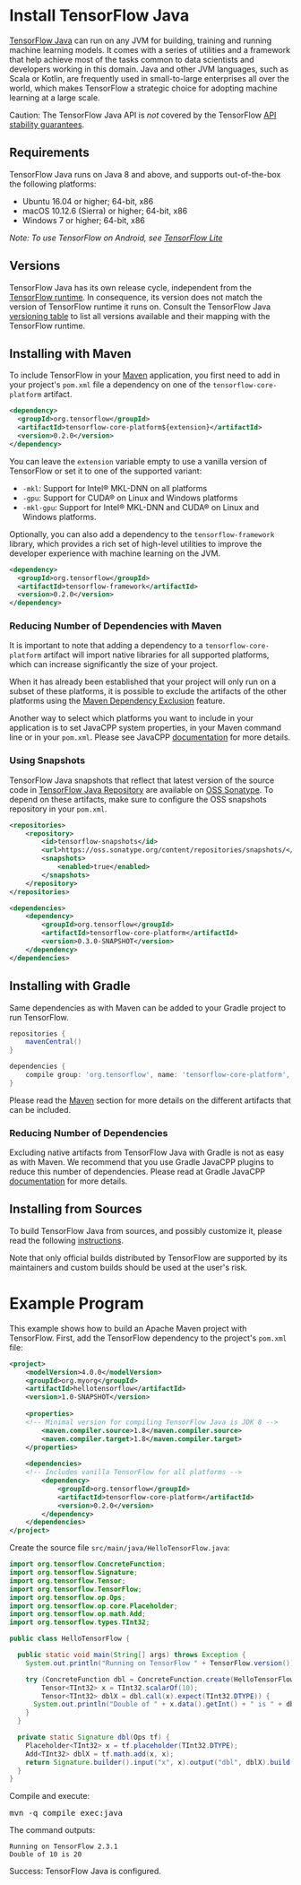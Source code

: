 # Install TensorFlow Java

[TensorFlow Java](https://github.com/tensorflow/java) can run on any JVM for building, training and 
running machine learning models. It comes with a series of utilities and a framework that help achieve 
most of the tasks common to data scientists and developers working in this domain. Java and other JVM 
languages, such as Scala or Kotlin, are frequently used in small-to-large enterprises all over the world, 
which makes TensorFlow a strategic choice for adopting machine learning at a large scale.

Caution: The TensorFlow Java API is *not* covered by the TensorFlow
[API stability guarantees](../guide/versions.md).


## Requirements

TensorFlow Java runs on Java 8 and above, and supports out-of-the-box the following platforms:

* Ubuntu 16.04 or higher; 64-bit, x86
* macOS 10.12.6 (Sierra) or higher; 64-bit, x86
* Windows 7 or higher; 64-bit, x86

*Note: To use TensorFlow on Android, see [TensorFlow Lite](https://tensorflow.org/lite)*


## Versions

TensorFlow Java has its own release cycle, independent from the [TensorFlow runtime](https://github.com/tensorflow/tensorflow).
In consequence, its version does not match the version of TensorFlow runtime it runs on. Consult the TensorFlow Java 
[versioning table](https://github.com/tensorflow/java/#tensorflow-version-support) to list all versions available 
and their mapping with the TensorFlow runtime.


## Installing with Maven

To include TensorFlow in your [Maven](http://maven.apache.org) application, you first need to add in
your project's `pom.xml` file a dependency on one of the `tensorflow-core-platform` artifact.

```xml
<dependency>
  <groupId>org.tensorflow</groupId>
  <artifactId>tensorflow-core-platform${extension}</artifactId>
  <version>0.2.0</version>
</dependency>
```

You can leave the `extension` variable empty to use a vanilla version of TensorFlow or set it to one
of the supported variant:
* `-mkl`: Support for Intel® MKL-DNN on all platforms
* `-gpu`: Support for CUDA® on Linux and Windows platforms
* `-mkl-gpu`: Support for Intel® MKL-DNN and CUDA® on Linux and Windows platforms.

Optionally, you can also add a dependency to the `tensorflow-framework` library, which provides a rich
set of high-level utilities to improve the developer experience with machine learning on the JVM.

```xml
<dependency>
  <groupId>org.tensorflow</groupId>
  <artifactId>tensorflow-framework</artifactId>
  <version>0.2.0</version>
</dependency>
```

### Reducing Number of Dependencies with Maven

It is important to note that adding a dependency to a `tensorflow-core-platform` artifact will import native 
libraries for all supported platforms, which can increase significantly the size of your project.

When it has already been established that your project will only run on a subset of these platforms, it is possible
to exclude the artifacts of the other platforms using the 
[Maven Dependency Exclusion](https://maven.apache.org/guides/introduction/introduction-to-optional-and-excludes-dependencies.html#dependency-exclusions) 
feature.

Another way to select which platforms you want to include in your application is to set JavaCPP system properties,
in your Maven command line or in your `pom.xml`. Please see JavaCPP 
[documentation](https://github.com/bytedeco/javacpp-presets/wiki/Reducing-the-Number-of-Dependencies) for more details.

### Using Snapshots

TensorFlow Java snapshots that reflect that latest version of the source code
in [TensorFlow Java Repository](https://github.com/tensorflow/java) are available on [OSS Sonatype](https://oss.sonatype.org). 
To depend on these artifacts, make sure to configure the OSS snapshots repository in your `pom.xml`.

```xml
<repositories>
    <repository>
        <id>tensorflow-snapshots</id>
        <url>https://oss.sonatype.org/content/repositories/snapshots/</url>
        <snapshots>
            <enabled>true</enabled>
        </snapshots>
    </repository>
</repositories>

<dependencies>
    <dependency>
        <groupId>org.tensorflow</groupId>
        <artifactId>tensorflow-core-platform</artifactId>
        <version>0.3.0-SNAPSHOT</version>
    </dependency>
</dependencies>
```

## Installing with Gradle

Same dependencies as with Maven can be added to your Gradle project to run TensorFlow. 
```groovy
repositories {
    mavenCentral()
}

dependencies {
    compile group: 'org.tensorflow', name: 'tensorflow-core-platform', version: '0.2.0'
}
```
Please read the [Maven](#installing-with-maven) section for more details on the different artifacts that can be included.

### Reducing Number of Dependencies

Excluding native artifacts from TensorFlow Java with Gradle is not as easy as with Maven. We recommend that you use 
Gradle JavaCPP plugins to reduce this number of dependencies. Please read at Gradle JavaCPP 
[documentation](https://github.com/bytedeco/gradle-javacpp) for more details.


## Installing from Sources

To build TensorFlow Java from sources, and possibly customize it, please read the following 
[instructions](https://github.com/tensorflow/java/blob/master/README.md#building-sources). 

Note that only official builds distributed by TensorFlow are supported by its maintainers and custom builds 
should be used at the user's risk.


# Example Program

This example shows how to build an Apache Maven project with TensorFlow. First,
add the TensorFlow dependency to the project's `pom.xml` file:

```xml
<project>
    <modelVersion>4.0.0</modelVersion>
    <groupId>org.myorg</groupId>
    <artifactId>hellotensorflow</artifactId>
    <version>1.0-SNAPSHOT</version>
	
    <properties>
	<!-- Minimal version for compiling TensorFlow Java is JDK 8 -->
        <maven.compiler.source>1.8</maven.compiler.source>
        <maven.compiler.target>1.8</maven.compiler.target>
    </properties>
	
    <dependencies>
	<!-- Includes vanilla TensorFlow for all platforms -->
        <dependency>
            <groupId>org.tensorflow</groupId>
            <artifactId>tensorflow-core-platform</artifactId>
            <version>0.2.0</version>
        </dependency>
    </dependencies>
</project>
```

Create the source file `src/main/java/HelloTensorFlow.java`:

```java
import org.tensorflow.ConcreteFunction;
import org.tensorflow.Signature;
import org.tensorflow.Tensor;
import org.tensorflow.TensorFlow;
import org.tensorflow.op.Ops;
import org.tensorflow.op.core.Placeholder;
import org.tensorflow.op.math.Add;
import org.tensorflow.types.TInt32;

public class HelloTensorFlow {

  public static void main(String[] args) throws Exception {
    System.out.println("Running on TensorFlow " + TensorFlow.version());

    try (ConcreteFunction dbl = ConcreteFunction.create(HelloTensorFlow::dbl);
        Tensor<TInt32> x = TInt32.scalarOf(10);
        Tensor<TInt32> dblX = dbl.call(x).expect(TInt32.DTYPE)) {
      System.out.println("Double of " + x.data().getInt() + " is " + dblX.data().getInt());
    }
  }

  private static Signature dbl(Ops tf) {
    Placeholder<TInt32> x = tf.placeholder(TInt32.DTYPE);
    Add<TInt32> dblX = tf.math.add(x, x);
    return Signature.builder().input("x", x).output("dbl", dblX).build();
  }
}
```

Compile and execute:

<pre class="devsite-terminal prettyprint lang-bsh">
mvn -q compile exec:java
</pre>

The command outputs: 
```
Running on TensorFlow 2.3.1
Double of 10 is 20
```

Success: TensorFlow Java is configured.
